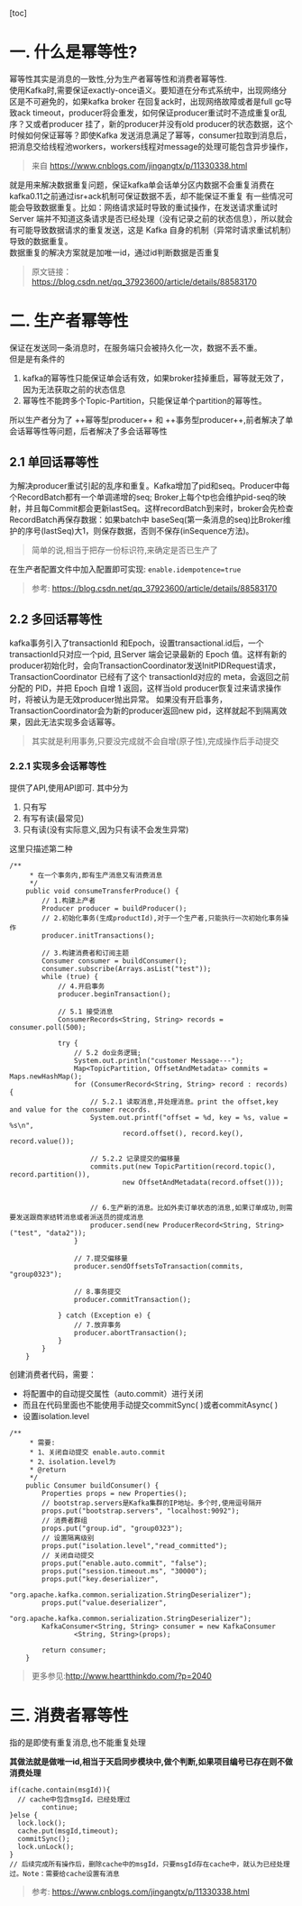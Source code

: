 [toc]
# 一. 什么是幂等性?
幂等性其实是消息的一致性,分为生产者幂等性和消费者幂等性.   
使用Kafka时,需要保证exactly-once语义。要知道在分布式系统中，出现网络分区是不可避免的，如果kafka broker 在回复ack时，出现网络故障或者是full gc导致ack timeout，producer将会重发，如何保证producer重试时不造成重复or乱序？又或者producer 挂了，新的producer并没有old producer的状态数据，这个时候如何保证幂等？即使Kafka 发送消息满足了幂等，consumer拉取到消息后，把消息交给线程池workers，workers线程对message的处理可能包含异步操作，
> 来自 https://www.cnblogs.com/jingangtx/p/11330338.html

就是用来解决数据重复问题，保证kafka单会话单分区内数据不会重复消费在kafka0.11之前通过isr+ack机制可保证数据不丢，却不能保证不重复
有一些情况可能会导致数据重复。比如：网络请求延时导致的重试操作，在发送请求重试时 Server 端并不知道这条请求是否已经处理（没有记录之前的状态信息），所以就会有可能导致数据请求的重复发送，这是 Kafka 自身的机制（异常时请求重试机制）导致的数据重复。   
数据重复的解决方案就是加唯一id，通过id判断数据是否重复

> 原文链接：https://blog.csdn.net/qq_37923600/article/details/88583170

# 二. 生产者幂等性

保证在发送同一条消息时，在服务端只会被持久化一次，数据不丢不重。   
但是是有条件的
1.  kafka的幂等性只能保证单会话有效，如果broker挂掉重启，幂等就无效了，因为无法获取之前的状态信息
2.  幂等性不能跨多个Topic-Partition，只能保证单个partition的幂等性。

所以生产者分为了 ++幂等型producer++ 和 ++事务型producer++,前者解决了单会话幂等性等问题，后者解决了多会话幂等性

## 2.1 单回话幂等性
为解决producer重试引起的乱序和重复。Kafka增加了pid和seq。Producer中每个RecordBatch都有一个单调递增的seq; Broker上每个tp也会维护pid-seq的映射，并且每Commit都会更新lastSeq。这样recordBatch到来时，broker会先检查RecordBatch再保存数据：如果batch中 baseSeq(第一条消息的seq)比Broker维护的序号(lastSeq)大1，则保存数据，否则不保存(inSequence方法)。
> 简单的说,相当于把存一份标识符,来确定是否已生产了

在生产者配置文件中加入配置即可实现:
`enable.idempotence=true`
> 参考: https://blog.csdn.net/qq_37923600/article/details/88583170

## 2.2 多回话幂等性
kafka事务引入了transactionId 和Epoch，设置transactional.id后，一个transactionId只对应一个pid, 且Server 端会记录最新的 Epoch 值。这样有新的producer初始化时，会向TransactionCoordinator发送InitPIDRequest请求， TransactionCoordinator 已经有了这个 transactionId对应的 meta，会返回之前分配的 PID，并把 Epoch 自增 1 返回，这样当old producer恢复过来请求操作时，将被认为是无效producer抛出异常。 如果没有开启事务，TransactionCoordinator会为新的producer返回new pid，这样就起不到隔离效果，因此无法实现多会话幂等。
> 其实就是利用事务,只要没完成就不会自增(原子性),完成操作后手动提交

### 2.2.1 实现多会话幂等性
提供了API,使用API即可. 其中分为
1.  只有写
2.  有写有读(最常见)
3.  只有读(没有实际意义,因为只有读不会发生异常)

这里只描述第二种
```
/**
     * 在一个事务内,即有生产消息又有消费消息
     */
    public void consumeTransferProduce() {
        // 1.构建上产者
        Producer producer = buildProducer();
        // 2.初始化事务(生成productId),对于一个生产者,只能执行一次初始化事务操作
        producer.initTransactions();

        // 3.构建消费者和订阅主题
        Consumer consumer = buildConsumer();
        consumer.subscribe(Arrays.asList("test"));
        while (true) {
            // 4.开启事务
            producer.beginTransaction();

            // 5.1 接受消息
            ConsumerRecords<String, String> records = consumer.poll(500);

            try {
                // 5.2 do业务逻辑;
                System.out.println("customer Message---");
                Map<TopicPartition, OffsetAndMetadata> commits = Maps.newHashMap();
                for (ConsumerRecord<String, String> record : records) {
                    // 5.2.1 读取消息,并处理消息。print the offset,key and value for the consumer records.
                    System.out.printf("offset = %d, key = %s, value = %s\n",
                            record.offset(), record.key(), record.value());

                    // 5.2.2 记录提交的偏移量
                    commits.put(new TopicPartition(record.topic(), record.partition()),
                            new OffsetAndMetadata(record.offset()));


                    // 6.生产新的消息。比如外卖订单状态的消息,如果订单成功,则需要发送跟商家结转消息或者派送员的提成消息
                    producer.send(new ProducerRecord<String, String>("test", "data2"));
                }

                // 7.提交偏移量
                producer.sendOffsetsToTransaction(commits, "group0323");

                // 8.事务提交
                producer.commitTransaction();

            } catch (Exception e) {
                // 7.放弃事务
                producer.abortTransaction();
            }
        }
    }
```

创建消费者代码，需要：
-   将配置中的自动提交属性（auto.commit）进行关闭
-   而且在代码里面也不能使用手动提交commitSync( )或者commitAsync( )
-   设置isolation.level
```
/**
     * 需要:
     * 1、关闭自动提交 enable.auto.commit
     * 2、isolation.level为
     * @return
     */
    public Consumer buildConsumer() {
        Properties props = new Properties();
        // bootstrap.servers是Kafka集群的IP地址。多个时,使用逗号隔开
        props.put("bootstrap.servers", "localhost:9092");
        // 消费者群组
        props.put("group.id", "group0323");
        // 设置隔离级别
        props.put("isolation.level","read_committed");
        // 关闭自动提交
        props.put("enable.auto.commit", "false");
        props.put("session.timeout.ms", "30000");
        props.put("key.deserializer",
                "org.apache.kafka.common.serialization.StringDeserializer");
        props.put("value.deserializer",
                "org.apache.kafka.common.serialization.StringDeserializer");
        KafkaConsumer<String, String> consumer = new KafkaConsumer
                <String, String>(props);
 
        return consumer;
    }
```

> 更多参见:http://www.heartthinkdo.com/?p=2040

# 三. 消费者幂等性
指的是即使有重复消息,也不能重复处理

**其做法就是做唯一id,相当于天启同步模块中,做个判断,如果项目编号已存在则不做消费处理**
```
if(cache.contain(msgId)){
  // cache中包含msgId，已经处理过
        continue;
}else {
  lock.lock();
  cache.put(msgId,timeout);
  commitSync();
  lock.unLock();
}
// 后续完成所有操作后，删除cache中的msgId，只要msgId存在cache中，就认为已经处理过。Note：需要给cache设置有消息
```
> 参考: https://www.cnblogs.com/jingangtx/p/11330338.html